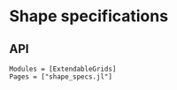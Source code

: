 # Shape specifications



## API

```@autodocs
Modules = [ExtendableGrids]
Pages = ["shape_specs.jl"]
```
